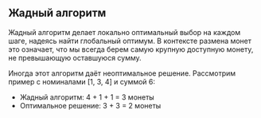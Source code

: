 ## Жадный алгоритм

Жадный алгоритм делает локально оптимальный выбор на каждом шаге, надеясь найти глобальный оптимум. В контексте размена монет это означает, что мы всегда берем самую крупную доступную монету, не превышающую оставшуюся сумму.

Иногда этот алгоритм даёт неоптимальное решение.
Рассмотрим пример с номиналами [1, 3, 4] и суммой 6:
- Жадный алгоритм: 4 + 1 + 1 = 3 монеты
- Оптимальное решение: 3 + 3 = 2 монеты
